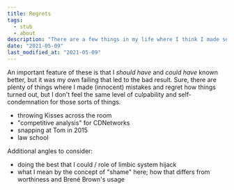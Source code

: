 ```yaml
---
title: Regrets
tags:
  - stub
  - about
description: "There are a few things in my life where I think I made some serious errors...some of which are a source of deep shame."
date: "2021-05-09"
last_modified_at: "2021-05-09"
---
```


An important feature of these is that I _should have_ and _could have_ known better, but it was my own failing that led to the bad result. Sure, there are plenty of things where I made (innocent) mistakes and regret how things turned out, but I don't feel the same level of culpability and self-condemnation for those sorts of things.

* throwing Kisses across the room
* "competitive analysis" for CDNetworks
* snapping at Tom in 2015
* law school

Additional angles to consider:

* doing the best that I could / role of limbic system hijack
* what I mean by the concept of "shame" here; how that differs from worthiness and Brené Brown's usage

